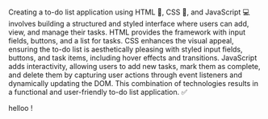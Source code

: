 
Creating a to-do list application using HTML 📄, CSS 🎨, and JavaScript 💻 involves building a structured and styled interface where users can add, view, and manage their tasks. HTML provides the framework with input fields, buttons, and a list for tasks. CSS enhances the visual appeal, ensuring the to-do list is aesthetically pleasing with styled input fields, buttons, and task items, including hover effects and transitions. JavaScript adds interactivity, allowing users to add new tasks, mark them as complete, and delete them by capturing user actions through event listeners and dynamically updating the DOM. This combination of technologies results in a functional and user-friendly to-do list application. ✅


helloo ! 